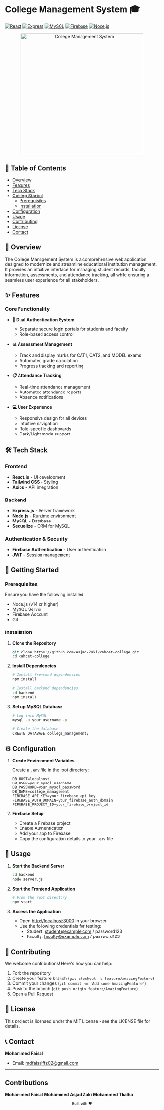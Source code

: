 # College Management System 🎓

[![React](https://img.shields.io/badge/React-20232A?style=for-the-badge&logo=react&logoColor=61DAFB)](https://reactjs.org/)
[![Express](https://img.shields.io/badge/Express.js-404D59?style=for-the-badge)](https://expressjs.com/)
[![MySQL](https://img.shields.io/badge/MySQL-005C84?style=for-the-badge&logo=mysql&logoColor=white)](https://www.mysql.com/)
[![Firebase](https://img.shields.io/badge/Firebase-FFCA28?style=for-the-badge&logo=firebase&logoColor=black)](https://firebase.google.com/)
[![Node.js](https://img.shields.io/badge/Node.js-43853D?style=for-the-badge&logo=node.js&logoColor=white)](https://nodejs.org/)

<div align="center">
  <img src="https://user-images.githubusercontent.com/74038190/238353480-219bcc70-f5dc-466b-9a60-29653d8e8433.gif" alt="College Management System" width="400">
</div>

## 📑 Table of Contents
- [Overview](#overview)
- [Features](#features)
- [Tech Stack](#tech-stack)
- [Getting Started](#getting-started)
  - [Prerequisites](#prerequisites)
  - [Installation](#installation)
- [Configuration](#configuration)
- [Usage](#usage)
- [Contributing](#contributing)
- [License](#license)
- [Contact](#contact)

## 🌟 Overview

The College Management System is a comprehensive web application designed to modernize and streamline educational institution management. It provides an intuitive interface for managing student records, faculty information, assessments, and attendance tracking, all while ensuring a seamless user experience for all stakeholders.

## ✨ Features

### Core Functionality
- **🔐 Dual Authentication System**
  - Separate secure login portals for students and faculty
  - Role-based access control
  
- **📊 Assessment Management**
  - Track and display marks for CAT1, CAT2, and MODEL exams
  - Automated grade calculation
  - Progress tracking and reporting
  
- **📋 Attendance Tracking**
  - Real-time attendance management
  - Automated attendance reports
  - Absence notifications
  
- **💻 User Experience**
  - Responsive design for all devices
  - Intuitive navigation
  - Role-specific dashboards
  - Dark/Light mode support

## 🛠️ Tech Stack

### Frontend
- **React.js** - UI development
- **Tailwind CSS** - Styling
- **Axios** - API integration

### Backend
- **Express.js** - Server framework
- **Node.js** - Runtime environment
- **MySQL** - Database
- **Sequelize** - ORM for MySQL

### Authentication & Security
- **Firebase Authentication** - User authentication
- **JWT** - Session management

## 🚀 Getting Started

### Prerequisites

Ensure you have the following installed:
- Node.js (v14 or higher)
- MySQL Server
- Firebase Account
- Git

### Installation

1. **Clone the Repository**
   ```bash
   git clone https://github.com/Asjad-Zaki/cahcet-college.git
   cd cahcet-college
   ```

2. **Install Dependencies**
   ```bash
   # Install frontend dependencies
   npm install

   # Install backend dependencies
   cd backend
   npm install
   ```

3. **Set up MySQL Database**
   ```bash
   # Log into MySQL
   mysql -u your_username -p

   # Create the database
   CREATE DATABASE college_management;
   ```

## ⚙️ Configuration

1. **Create Environment Variables**
   
   Create a `.env` file in the root directory:
   ```env
   DB_HOST=localhost
   DB_USER=your_mysql_username
   DB_PASSWORD=your_mysql_password
   DB_NAME=college_management
   FIREBASE_API_KEY=your_firebase_api_key
   FIREBASE_AUTH_DOMAIN=your_firebase_auth_domain
   FIREBASE_PROJECT_ID=your_firebase_project_id
   ```

2. **Firebase Setup**
   - Create a Firebase project
   - Enable Authentication
   - Add your app to Firebase
   - Copy the configuration details to your `.env` file

## 📱 Usage

1. **Start the Backend Server**
   ```bash
   cd backend
   node server.js
   ```

2. **Start the Frontend Application**
   ```bash
   # From the root directory
   npm start
   ```

3. **Access the Application**
   - Open [http://localhost:3000](http://localhost:3000) in your browser
   - Use the following credentials for testing:
     - Student: student@example.com / password123
     - Faculty: faculty@example.com / password123

## 🤝 Contributing

We welcome contributions! Here's how you can help:

1. Fork the repository
2. Create your feature branch (`git checkout -b feature/AmazingFeature`)
3. Commit your changes (`git commit -m 'Add some AmazingFeature'`)
4. Push to the branch (`git push origin feature/AmazingFeature`)
5. Open a Pull Request

## 📄 License

This project is licensed under the MIT License - see the [LICENSE](LICENSE) file for details.

## 📞 Contact

**Mohammed Faisal**
- Email: [mdfaisalffz02@gmail.com](mailto:mdfaisalffz02@gmail.com)

---
## Contributions
**Mohammed Faisal**
**Mohammed Asjad Zaki**
**Mohammed Thalha**
<div align="center">
  <sub>Built with ❤️</sub>
</div>
